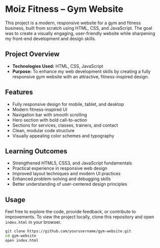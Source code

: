 # Moiz Fitness – Gym Website

This project is a modern, responsive website for a gym and fitness business, built from scratch using HTML, CSS, and JavaScript. The goal was to create a visually engaging, user-friendly website while sharpening my front-end development and design skills.

## Project Overview

- **Technologies Used:** HTML, CSS, JavaScript
- **Purpose:** To enhance my web development skills by creating a fully responsive gym website with an attractive, fitness-inspired design.

## Features

- Fully responsive design for mobile, tablet, and desktop
- Modern fitness-inspired UI
- Navigation bar with smooth scrolling
- Hero section with bold call-to-action
- Sections for services, classes, trainers, and contact
- Clean, modular code structure
- Visually appealing color schemes and typography

## Learning Outcomes

- Strengthened HTML5, CSS3, and JavaScript fundamentals
- Practical experience in responsive web design
- Improved layout techniques and modern UI practices
- Enhanced problem-solving and debugging skills
- Better understanding of user-centered design principles

## Usage

Feel free to explore the code, provide feedback, or contribute to improvements. To view the project locally, clone this repository and open `index.html` in your browser.

```bash
git clone https://github.com/yourusername/gym-website.git
cd gym-website
open index.html
